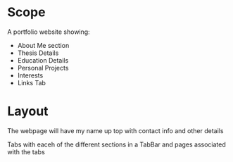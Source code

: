# Scope

A portfolio website showing:
- About Me section
- Thesis Details
- Education Details
- Personal Projects
- Interests
- Links Tab

# Layout

The webpage will have my name up top with contact info and other details

Tabs with eaceh of the different sections in a TabBar
and pages associated with the tabs